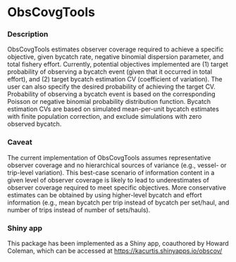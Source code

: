 ObsCovgTools
==================================


### Description

ObsCovgTools estimates observer coverage required to achieve a specific 
objective, given bycatch rate, negative binomial dispersion parameter, and 
total fishery effort. Currently, potential objectives implemented are 
(1) target probability of observing a bycatch event (given that it occurred in 
total effort), and (2) target bycatch estimation CV (coefficient of variation). 
The user can also specify the desired probability of achieving the target CV. 
Probability of observing a bycatch event is based on the corresponding Poisson 
or negative binomial probability distribution function. Bycatch estimation CVs 
are based on simulated mean-per-unit bycatch estimates with finite population 
correction, and exclude simulations with zero observed bycatch.


### Caveat

The current implementation of ObsCovgTools assumes representative observer 
coverage and no hierarchical sources of variance (e.g., vessel- or trip-level 
variation). This best-case scenario of information content in a given level of 
observer coverage is likely to lead to underestimates of observer coverage 
required to meet specific objectives. More conservative estimates can be 
obtained by using higher-level bycatch and effort information (e.g., mean 
bycatch per trip instead of bycatch per set/haul, and number of trips instead 
of number of sets/hauls). 


### Shiny app

This package has been implemented as a Shiny app, coauthored by Howard Coleman,
which can be accessed at https://kacurtis.shinyapps.io/obscov/

